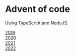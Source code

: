 # Advent of code

Using TypeScript and NodeJS.

[2019](./2019)  
[2020](./2020)  
[2021](./2021)  
[2022](./2022)
